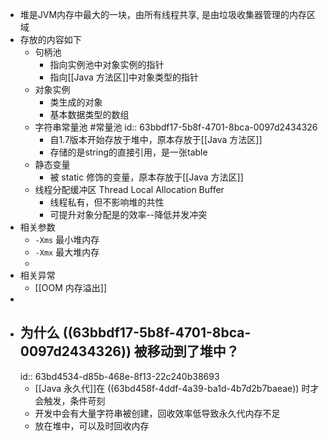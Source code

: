 - 堆是JVM内存中最大的一块，由所有线程共享, 是由垃圾收集器管理的内存区域
- 存放的内容如下
	- 句柄池
		- 指向实例池中对象实例的指针
		- 指向[[Java 方法区]]中对象类型的指针
	- 对象实例
		- 类生成的对象
		- 基本数据类型的数组
	- 字符串常量池 #常量池
	  id:: 63bbdf17-5b8f-4701-8bca-0097d2434326
		- 自1.7版本开始存放于堆中，原本存放于[[Java 方法区]]
		- 存储的是string的直接引用，是一张table
	- 静态变量
		- 被 static 修饰的变量，原本存放于[[Java 方法区]]
	- 线程分配缓冲区 Thread Local Allocation Buffer
		- 线程私有，但不影响堆的共性
		- 可提升对象分配是的效率--降低并发冲突
- 相关参数
	- `-Xms` 最小堆内存
	- `-Xmx` 最大堆内存
	-
- 相关异常
	- [[OOM 内存溢出]]
-
- ## 为什么 ((63bbdf17-5b8f-4701-8bca-0097d2434326)) 被移动到了堆中？
  id:: 63bd4534-d85b-468e-8f13-22c240b38693
	- [[Java 永久代]]在 ((63bd458f-4ddf-4a39-ba1d-4b7d2b7baeae)) 时才会触发，条件苛刻
	- 开发中会有大量字符串被创建，回收效率低导致永久代内存不足
	- 放在堆中，可以及时回收内存